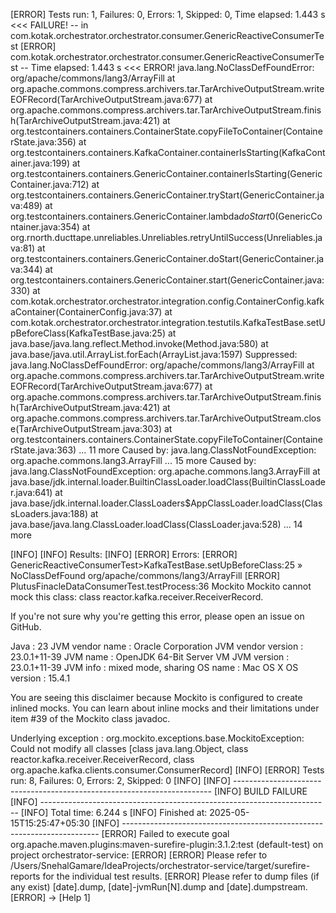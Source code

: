 [ERROR] Tests run: 1, Failures: 0, Errors: 1, Skipped: 0, Time elapsed: 1.443 s <<< FAILURE! -- in com.kotak.orchestrator.orchestrator.consumer.GenericReactiveConsumerTest
[ERROR] com.kotak.orchestrator.orchestrator.consumer.GenericReactiveConsumerTest -- Time elapsed: 1.443 s <<< ERROR!
java.lang.NoClassDefFoundError: org/apache/commons/lang3/ArrayFill
        at org.apache.commons.compress.archivers.tar.TarArchiveOutputStream.writeEOFRecord(TarArchiveOutputStream.java:677)
        at org.apache.commons.compress.archivers.tar.TarArchiveOutputStream.finish(TarArchiveOutputStream.java:421)
        at org.testcontainers.containers.ContainerState.copyFileToContainer(ContainerState.java:356)
        at org.testcontainers.containers.KafkaContainer.containerIsStarting(KafkaContainer.java:199)
        at org.testcontainers.containers.GenericContainer.containerIsStarting(GenericContainer.java:712)
        at org.testcontainers.containers.GenericContainer.tryStart(GenericContainer.java:489)
        at org.testcontainers.containers.GenericContainer.lambda$doStart$0(GenericContainer.java:354)
        at org.rnorth.ducttape.unreliables.Unreliables.retryUntilSuccess(Unreliables.java:81)
        at org.testcontainers.containers.GenericContainer.doStart(GenericContainer.java:344)
        at org.testcontainers.containers.GenericContainer.start(GenericContainer.java:330)
        at com.kotak.orchestrator.orchestrator.integration.config.ContainerConfig.kafkaContainer(ContainerConfig.java:37)
        at com.kotak.orchestrator.orchestrator.integration.testutils.KafkaTestBase.setUpBeforeClass(KafkaTestBase.java:25)
        at java.base/java.lang.reflect.Method.invoke(Method.java:580)
        at java.base/java.util.ArrayList.forEach(ArrayList.java:1597)
        Suppressed: java.lang.NoClassDefFoundError: org/apache/commons/lang3/ArrayFill
                at org.apache.commons.compress.archivers.tar.TarArchiveOutputStream.writeEOFRecord(TarArchiveOutputStream.java:677)
                at org.apache.commons.compress.archivers.tar.TarArchiveOutputStream.finish(TarArchiveOutputStream.java:421)
                at org.apache.commons.compress.archivers.tar.TarArchiveOutputStream.close(TarArchiveOutputStream.java:303)
                at org.testcontainers.containers.ContainerState.copyFileToContainer(ContainerState.java:363)
                ... 11 more
        Caused by: java.lang.ClassNotFoundException: org.apache.commons.lang3.ArrayFill
                ... 15 more
Caused by: java.lang.ClassNotFoundException: org.apache.commons.lang3.ArrayFill
        at java.base/jdk.internal.loader.BuiltinClassLoader.loadClass(BuiltinClassLoader.java:641)
        at java.base/jdk.internal.loader.ClassLoaders$AppClassLoader.loadClass(ClassLoaders.java:188)
        at java.base/java.lang.ClassLoader.loadClass(ClassLoader.java:528)
        ... 14 more

[INFO] 
[INFO] Results:
[INFO] 
[ERROR] Errors: 
[ERROR]   GenericReactiveConsumerTest>KafkaTestBase.setUpBeforeClass:25 » NoClassDefFound org/apache/commons/lang3/ArrayFill
[ERROR]   PlutusFinacleDataConsumerTest.testProcess:36 Mockito 
Mockito cannot mock this class: class reactor.kafka.receiver.ReceiverRecord.

If you're not sure why you're getting this error, please open an issue on GitHub.


Java               : 23
JVM vendor name    : Oracle Corporation
JVM vendor version : 23.0.1+11-39
JVM name           : OpenJDK 64-Bit Server VM
JVM version        : 23.0.1+11-39
JVM info           : mixed mode, sharing
OS name            : Mac OS X
OS version         : 15.4.1


You are seeing this disclaimer because Mockito is configured to create inlined mocks.
You can learn about inline mocks and their limitations under item #39 of the Mockito class javadoc.

Underlying exception : org.mockito.exceptions.base.MockitoException: Could not modify all classes [class java.lang.Object, class reactor.kafka.receiver.ReceiverRecord, class org.apache.kafka.clients.consumer.ConsumerRecord]
[INFO] 
[ERROR] Tests run: 8, Failures: 0, Errors: 2, Skipped: 0
[INFO] 
[INFO] ------------------------------------------------------------------------
[INFO] BUILD FAILURE
[INFO] ------------------------------------------------------------------------
[INFO] Total time:  6.244 s
[INFO] Finished at: 2025-05-15T15:25:47+05:30
[INFO] ------------------------------------------------------------------------
[ERROR] Failed to execute goal org.apache.maven.plugins:maven-surefire-plugin:3.1.2:test (default-test) on project orchestrator-service: 
[ERROR] 
[ERROR] Please refer to /Users/SnehalGamare/IdeaProjects/orchestrator-service/target/surefire-reports for the individual test results.
[ERROR] Please refer to dump files (if any exist) [date].dump, [date]-jvmRun[N].dump and [date].dumpstream.
[ERROR] -> [Help 1]
